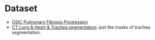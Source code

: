 # Dataset 
- [OSIC Pulmonary Fibrosis Progression](https://www.kaggle.com/c/osic-pulmonary-fibrosis-progression)
- [CT Lung & Heart & Trachea segmentation](https://www.kaggle.com/sandorkonya/ct-lung-heart-trachea-segmentation): just the masks of trachea segmentation.   
